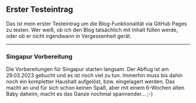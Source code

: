 ## Erster Testeintrag

Das ist mein erster Testeintrag um die Blog-Funktionalität via GitHub Pages zu testen.
Wer weiß, ob ich den Blog tatsächlich mit Inhalt füllen werde, oder ob er nicht irgendwann in Vergessenheit gerät.

---

### Singapur Vorbereitung

Die Vorbereitungen für Singapur starten langsam. Der Abflug ist am 29.03.2023 gebucht und es ist noch viel zu tun.
Immerhin muss bis dahin noch ein kompletter Haushalt aufgelöst, bzw. eingelagert werden.
Das macht an und für sich schon keinen Spaß, aber mit einem 6-Wochen alten Baby daheim, macht es das Ganze nochmal spannender... ;-)
